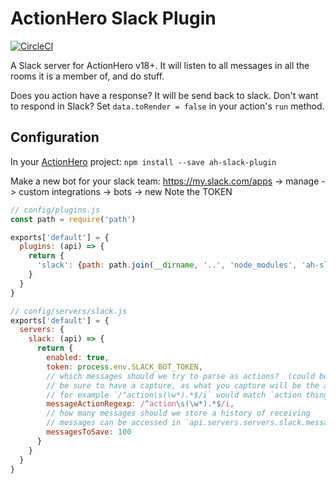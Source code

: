 # ActionHero Slack Plugin

[![CircleCI](https://circleci.com/gh/actionhero/ah-slack-plugin.svg?style=svg)](https://circleci.com/gh/actionhero/ah-slack-plugin)

A Slack server for ActionHero v18+.
It will listen to all messages in all the rooms it is a member of, and do stuff.

Does you action have a response?  It will be send back to slack.
Don't want to respond in Slack?  Set `data.toRender = false` in your action's `run` method.

## Configuration
In your [ActionHero](www.actionheroj.com) project: `npm install --save ah-slack-plugin`

Make a new bot for your slack team: https://my.slack.com/apps -> manage -> custom integrations -> bots -> new
Note the TOKEN

```js
// config/plugins.js
const path = require('path')

exports['default'] = {
  plugins: (api) => {
    return {
      'slack': {path: path.join(__dirname, '..', 'node_modules', 'ah-slack-plugin')}
    }
  }
}
```

```js
// config/servers/slack.js
exports['default'] = {
  servers: {
    slack: (api) => {
      return {
        enabled: true,
        token: process.env.SLACK_BOT_TOKEN,
        // which messages should we try to parse as actions?  (could be a /command, @ a user, etc)
        // be sure to have a capture, as what you capture will be the action's name we try
        // for example `/^action\s(\w*).*$/i` would match `action thing otherThing`, trying the action "thing"
        messageActionRegexp: /^action\s(\w*).*$/i,
        // how many messages should we store a history of receiving
        // messages can be accessed in `api.servers.servers.slack.messages`
        messagesToSave: 100
      }
    }
  }
}

```
